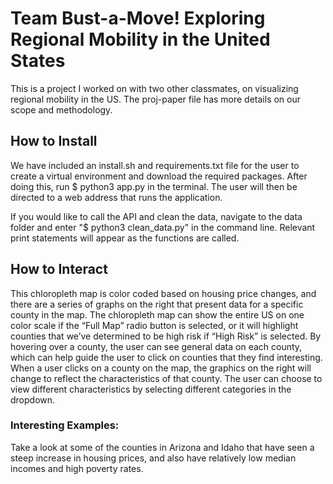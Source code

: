 # Team Bust-a-Move! Exploring Regional Mobility in the United States

This is a project I worked on with two other classmates, on visualizing regional mobility in the US. The proj-paper file has more details on our scope and methodology. 

## How to Install
We have included an install.sh and requirements.txt file for the user to create a virtual environment and download the required packages. After doing this, run $ python3 app.py in the terminal. The user will then be directed to a web address that runs the application.

If you would like to call the API and clean the data, navigate to the data folder and enter "$ python3 clean_data.py" in the command line. Relevant print statements will appear as the functions are called. 

## How to Interact
This chloropleth map is color coded based on housing price changes, and there are a series of graphs on the right that present data for a specific county in the map. The chloropleth map can show the entire US on one color scale if the “Full Map” radio button is selected, or it will highlight counties that we’ve determined to be high risk if “High Risk” is selected. By hovering over a county, the user can see general data on each county, which can help guide the user to click on counties that they find interesting. When a user clicks on a county on the map, the graphics on the right will change to reflect the characteristics of that county. The user can choose to view different characteristics by selecting different categories in the dropdown. 

### Interesting Examples:
Take a look at some of the counties in Arizona and Idaho that have seen a steep increase in housing prices, and also have relatively low median incomes and high poverty rates. 

